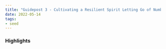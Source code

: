 ```yaml
---
title: "Guidepost 3 - Cultivating a Resilient Spirit Letting Go of Numbing and Powerlenssness"
date: 2022-05-14
tags:
- seed
---
```


### Highlights


